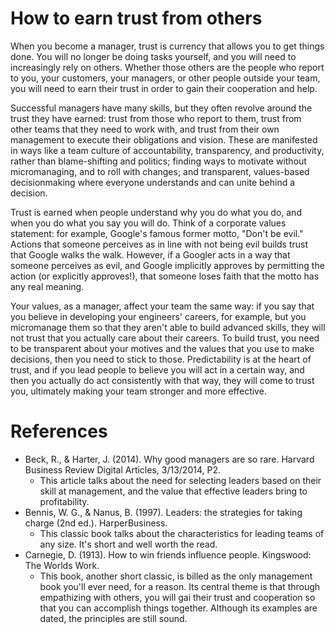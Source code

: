 # How to earn trust from others

When you become a manager, trust is currency that allows you to get things done. You will no longer
be doing tasks yourself, and you will need to increasingly rely on others. 
Whether those others are the people who report to you, your customers, your managers, or other 
people outside your team, you will need to earn their trust in order to gain their cooperation
and help.

Successful managers have many skills, but they often revolve around the trust they have earned:
trust from those who report to them, trust from other teams that they need to work with, and 
trust from their own management to execute their obligations and vision. These are manifested
in ways like a team culture of accountability, transparency, and productivity, rather
than blame-shifting and politics; finding ways to motivate without micromanaging, and to 
roll with changes; and transparent, values-based decisionmaking where everyone understands and
can unite behind a decision. 

Trust is earned when people understand why you do what you do, and when you do what you say you
will do. Think of a corporate values statement: for example, Google's famous former motto, 
"Don't be evil." Actions that someone perceives as in line with not being evil builds trust that
Google walks the walk. However, if a Googler acts in a way that someone perceives as evil, 
and Google implicitly approves by permitting the action (or explicitly approves!), that someone
loses faith that the motto has any real meaning. 

Your values, as a manager, affect your team the same way: if you say that you believe in 
developing your engineers' careers, for example, but you micromanage them so that they aren't
able to build advanced skills, they will not trust that you actually care about their careers.
To build trust, you need to be transparent about your motives and the values that you use to
make decisions, then you need to stick to those. Predictability is at the heart of trust, and
if you lead people to believe you will act in a certain way, and then you actually do act
consistently with that way, they will come to trust you, ultimately making your team stronger
and more effective.



# References

* Beck, R., & Harter, J. (2014). Why good managers are so rare. Harvard Business Review Digital Articles, 3/13/2014, P2.
  - This article talks about the need for selecting leaders based on their skill at management,
    and the value that effective leaders bring to profitability.
* Bennis, W. G., & Nanus, B. (1997). Leaders: the strategies for taking charge (2nd ed.). HarperBusiness. 
  - This classic book talks about the characteristics for leading teams of any size. It's short
    and well worth the read.
* Carnegie, D. (1913). How to win friends influence people. Kingswood: The Worlds Work.
  - This book, another short classic, is billed as the only management book you'll ever need, for
    a reason. Its central theme is that through empathizing with others, you will gai their
    trust and cooperation so that you can accomplish things together. Although its examples are
    dated, the principles are still sound.
